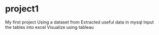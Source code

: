 # project1
My first project
Using a dataset from
Extracted useful data in mysql
Input the tables into excel
Visualize using tableau
